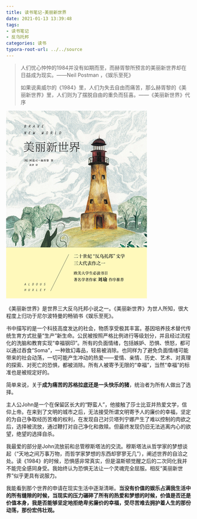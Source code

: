 ```yaml
---
title: 读书笔记-美丽新世界
date: 2021-01-13 13:39:48
tags: 
- 读书笔记
- 反乌托邦
categories: 读书
typora-root-url: ../../source
---
```


> 人们忧心忡忡的1984并没有如期而至，而赫胥黎所预言的美丽新世界却在日益成为现实。——Neil Postman ，《娱乐至死》
>
> 如果说奥威尔的《1984》里，人们为失去自由而痛苦，那么赫胥黎的《美丽新世界》里，人们则为了摆脱自由的重负而狂喜。——《美丽新世界》代序

<!-- more -->

<img src="/images/读书笔记-美丽新世界/ZHznkAiIOd91uy.jpg!l" alt="美丽新世界【下载在线阅读书评】" style="zoom:50%;" />

《美丽新世界》是世界三大反乌托邦小说之一。《美丽新世界》为世人所知，很大程度上归功于尼尔波特曼的畅销书《娱乐至死》。

书中描写的是一个科技高度发达的社会，物质享受极其丰富。基因培养技术替代传统生育方式批量“生产”新生命。公民被按照严格比例进行等级划分，并且经过流程化的洗脑和教育实现“幸福钢印”。所有的负面情绪，包括嫉妒、恐惧、愤怒，都可以通过吞食“Soma”，一种致幻毒品，轻易被消除。也同样为了避免负面情绪可能带来的社会动荡，一切可能产生冲动的热爱——爱情、亲情、历史、艺术、对真理的探索、对死亡的恐惧，都被消除。所有人被寄予无限的“幸福”，当然“幸福”的标准也是被规定好的。

简单来说，关于**成为痛苦的苏格拉底还是一头快乐的猪**，统治者为所有人做出了选择。

主人公John是一个在保留区长大的“野蛮人”，他接触了莎士比亚并热爱文学，信仰上帝。在来到了文明的城市之后，无法接受所谓文明寄予人的廉价的幸福，坚定的为自己争取经历苦难的权利，在发现自己对贝塔列宁娜产生了难以控制的肉欲之后，选择被流放，通过鞭打对自己净化和救赎。但最终发现仍旧无法逃离内心的欲望，绝望的选择自杀。

我最爱的部分是John流放前和总管穆斯塔法的交流。穆斯塔法从哲学家的梦想谈起（“天地之间万事万物，而哲学家梦想的东西却寥寥无几”），阐述世界的自洽之处。读《1984》的时候，恐惧感非常真实，但是温斯顿觉醒之后的二次同化我并不能完全感同身受。我始终认为恐惧无法让一个灵魂完全屈服。相反“美丽新世界”似乎更具有说服力。

我能看到那个世界的申请在现实生活中逐渐清晰。**当没有价值的娱乐占满我生活中的所有缝隙的时候，当现实的压力碾碎了所有的热爱和梦想的时候，价值是否还是价值本身，我是否能够坚定地拒绝卑劣廉价的幸福，受尽苦难去拥护着人生的那份动荡，那份宏伟壮观。**

